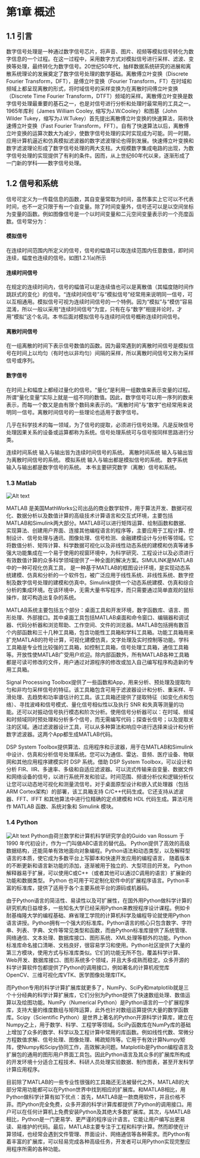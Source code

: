 # 第1章 概述

## 1.1 引言

数字信号处理是一种通过数字信号芯片，将声音、图片、视频等模拟信号转化为数字信息的一个过程。在这一过程中，采用数字方式对模拟信号进行采样、滤波、变换等处理，最终转化为数字信号。20世纪50年代，抽样数据系统研究的进展和离散系统理论的发展奠定了数字信号处理的数学基础。离散傅立叶变换（Discrete Fourier Transform，DFT），是傅立叶变换（Fourier Transform，FT）在时域和频域上都呈现离散的形式，将时域信号的采样变换为在离散时间傅立叶变换（Discrete Time Fourier Transform，DTFT）频域的采样。离散傅立叶变换是数字信号处理最重要的基石之一，也是对信号进行分析和处理时最常用的工具之一。1965年库利（James William Cooley, 缩写为J.W.Cooley）和图基（John Wilder Tukey，缩写为J.W.Tukey）首先提出离散傅立叶变换的快速算法，简称快速傅立叶变换（Fast Fourier Transform，FFT）。自有了快速算法以后，离散傅立叶变换的运算次数大为减少，使数字信号处理的实时实现成为可能。同一时期，应用计算机逼近和仿真模拟滤波器的数字滤波理论也得到发展。快速傅立叶变换和数字滤波理论形成了数字信号处理的两大支柱。大规模数字集成电路的出现，为数字信号处理的实现提供了有利的条件。因而，从上世纪60年代以来，逐渐形成了一门新的学科——数字信号处理。

## 1.2 信号和系统

信号可定义为一传载信息的函数，其自变量常取为时间，虽然事实上它可以不代表时间，也不一定只限于有一个自变量。除了时间变量外，信号还可以是以空间坐标为变量的函数。例如图像信号是一个以时间变量和二元空间变量表示的一个亮度函数。信号常分为：

#### 模拟信号

在连续时间范围内所定义的信号，信号的幅值可以取连续范围内任意数值，即时间连续，幅度也连续的信号。如图1.2.1(a)所示

#### 连续时间信号

在规定的连续时间内，信号的幅值可以是连续值也可以是离散值（其幅度随时间作跳跃式的变化）的信号。“连续时间信号”与“模拟信号”经常用来说明同一信号，可以互相通用。模拟信号可视为连续时间信号的一个特例。因为“模拟”与“模仿”容易混淆，所以一般以采用“连续时间信号”为宜，只有在与“数字”相提并论时，才用“模拟”这个名词。本书后面对模拟信号与连续时间信号概称连续时间信号。

#### 离散时间信号

在一组离散的时间下表示信号数值的函数。因为最常遇到的离散时间信号是模拟信号在时间上以均匀（有时也以非均匀）间隔的采样，所以离散时间信号又称为采样信号或序列。

#### 数字信号

在时间上和幅度上都经过量化的信号。“量化”是利用一组数值来表示变量的过程。所谓“量化变量”实际上就是一组不同的数值。因此，数字信号可以用一序列的数来表示，而每一个数又是由有限个数码来表示的。“离散时间”与“数字”也经常用来说明同一信号。离散时间信号的一些理论也适用于数字信号。

几乎在科学技术的每一领域，为了信号的提取，必须进行信号处理。凡是反映信号处理因果关系的设备或运算都称为系统。信号处理系统可与信号按同样思路进行分类。

连续时间系统 输入与输出皆为连续时间信号的系统。 离散时间系统 输入与输出皆为离散时间信号的系统。 模拟系统 输入与输出都是模拟信号的系统。 数字系统 输入与输出都是数字信号的系统。 本书主要研究数字（离散）信号和系统。

### 1.3 Matlab

![Alt text](2-教材Textbook/Source/image-1.png)&#x20;

MATLAB 是美国MathWorks公司出品的商业数学软件，用于算法开发、数据可视化、数据分析以及数值计算的高级技术计算语言和交互式环境，主要包括MATLAB和Simulink两大部分。MATLAB可以进行矩阵运算、绘制函数和数据、实现算法、创建用户界面、连接其他编程语言的程序等，主要应用于工程计算、控制设计、信号处理与通讯、图像处理、信号检测、金融建模设计与分析等领域。它将数值分析、矩阵计算、科学数据可视化以及非线性动态系统的建模和仿真等诸多强大功能集成在一个易于使用的视窗环境中，为科学研究、工程设计以及必须进行有效数值计算的众多科学领域提供了一种全面的解决方案。SIMULINK是MATLAB中的一种可视化仿真工具， 是一种基于MATLAB的框图设计环境，是实现动态系统建模、仿真和分析的一个软件包，被广泛应用于线性系统、非线性系统、数字控制及数字信号处理的建模和仿真中。Simulink提供一个动态系统建模、仿真和综合分析的集成环境。在该环境中，无需大量书写程序，而只需要通过简单直观的鼠标操作，就可构造出复杂的系统。

MATLAB系统主要包括五个部分：桌面工具和开发环境，数字函数库、语言、图形处理、外部接口。其中桌面工具包括MATLAB桌面和命令窗口、编辑器和调试器、代码分析器和浏览帮助、工作空间、文件的浏览器。MATLAB包括拥有数百个内部函数和三十几种工具箱，包含功能性工具箱和学科工具箱。功能工具箱用来扩充MATLAB的符号计算，可视化建模仿真，文字处理及实时控制等功能。学科工具箱是专业性比较强的工具箱，如控制工具箱，信号处理工具箱，通信工具箱等。开放性使MATLAB广受用户欢迎。除内部函数外，所有MATLAB各种工具箱都是可读可修改的文件，用户通过对源程序的修改或加入自己编写程序构造新的专用工具箱。

Signal Processing Toolbox提供了一些函数和App，用来分析、预处理及提取均匀和非均匀采样信号的特征。该工具箱包含可用于滤波器设计和分析、重采样、平滑处理、去趋势和功率谱估计的工具。该工具箱还提供了提取特征（如变化点和包络）、寻找波峰和信号模式、量化信号相似性以及执行 SNR 和失真等测量的功能。还可以对振动信号执行模态和阶次分析。使用信号分析器可以：在时域、频域和时频域同时预处理和分析多个信号，而无需编写代码；探查长信号；以及提取关注的区域。通过滤波器设计工具，可以从多种算法和响应中进行选择来设计和分析数字滤波器。这两个App都生成MATLAB代码。

DSP System Toolbox提供算法、应用程序和示波器，用于在MATLAB和Simulink中设计、仿真和分析信号处理系统。您可以为通信、雷达、音频、医疗设备、物联网和其他应用程序建模实时 DSP 系统。借助 DSP System Toolbox，可以设计和分析 FIR、IIR、多速率、多级和自适应滤波器。可以流式传输来自变量、数据文件和网络设备的信号，以进行系统开发和验证。时间范围、频谱分析仪和逻辑分析仪让您可以动态地可视化和测量流信号。对于桌面原型设计和嵌入式处理器（包括ARM Cortex架构）的部署，该工具箱支持 C/C++代码生成。它还支持从滤波器、FFT、IFFT 和其他算法中进行位精确的定点建模和 HDL 代码生成。算法可用作 MATLAB 函数、系统对象和 Simulink 模块。

### 1.4 Python

![Alt text](2-教材Textbook/Source/image-2.png) Python由荷兰数学和计算机科学研究学会的Guido van Rossum 于1990 年代初设计，作为一门叫做ABC语言的替代品。 Python提供了高效的高级数据结构，还能简单有效地面向对象编程。Python语法和动态类型，以及解释型语言的本质，使它成为多数平台上写脚本和快速开发应用的编程语言， 随着版本的不断更新和语言新功能的添加，逐渐被用于独立的、大型项目的开发。 Python解释器易于扩展，可以使用C或C++（或者其他可以通过C调用的语言）扩展新的功能和数据类型。 Python 也可用于可定制化软件中的扩展程序语言。Python丰富的标准库，提供了适用于各个主要系统平台的源码或机器码。

由于Python语言的简洁性、易读性以及可扩展性，在国外用Python做科学计算的研究机构日益增多，一些知名大学已经采用Python来教授程序设计课程。例如卡耐基梅隆大学的编程基础、麻省理工学院的计算机科学及编程导论就使用Python语言讲授。Python拥有一个强大的标准库。Python语言的核心只包含数字、字符串、列表、字典、文件等常见类型和函数，而由Python标准库提供了系统管理、网络通信、文本处理、数据库接口、图形系统、XML处理等额外的功能。Python标准库命名接口清晰、文档良好，很容易学习和使用。Python社区提供了大量的第三方模块，使用方式与标准库类似。它们的功能无所不包，覆盖科学计算、Web开发、数据库接口、图形系统多个领域，并且大多成熟而稳定。众多开源的科学计算软件包都提供了Python的调用接口，例如著名的计算机视觉库OpenCV、三维可视化库VTK、医学图像处理库ITK。

而Python专用的科学计算扩展库就更多了，NumPy、SciPy和matplotlib就是三个十分经典的科学计算扩展库，它们分别为Python提供了快速数组处理、数值运算以及绘图功能。NumPy（Numerical Python）是Python语言的一个扩展程序库，支持大量的维度数组与矩阵运算，此外也针对数组运算提供大量的数学函数库。Scipy（Scientific Python）是世界上著名的Python开源科学计算库，建立在Numpy之上，用于数学、科学、工程学等领域。SciPy函数库在NumPy库的基础上增加了众多的数学、科学以及工程计算中常用的库函数。例如线性代数、常微分方程数值求解、信号处理、图像处理、稀疏矩阵等。它用于有效计算Numpy矩阵，使Numpy和Scipy协同工作，高效解决问题。Matplotlib是Python编程语言及扩展包的通用的图形用户界面工具包。因此Python语言及其众多的扩展库所构成的开发环境十分适合工程技术、科研人员处理实验数据、制作图表，甚至开发科学计算应用程序。

目前除了MATLAB的一些专业性很强的工具箱还无法被替代之外，MATLAB的大部分常用功能都可以在Python世界中找到相应的扩展库。和MATLAB相比，用Python做科学计算有如下优点：首先，MATLAB是一款商用软件，并且价格不菲。而Python完全免费，众多开源的科学计算库都提供了Python的调用接口。用户可以在任何计算机上免费安装Python及其绝大多数扩展库。其次，与MATLAB相比，Python是一门更易学、更严谨的程序设计语言。它能让用户编写出更易读、易维护的代码。最后，MATLAB主要专注于工程和科学计算。然而即使在计算领域，也经常会遇到文件管理、界面设计、网络通信等各种需求。而Python有着丰富的扩展库，可以轻易完成各种高级任务，开发者可以用Python实现完整应用程序所需的各种功能。
